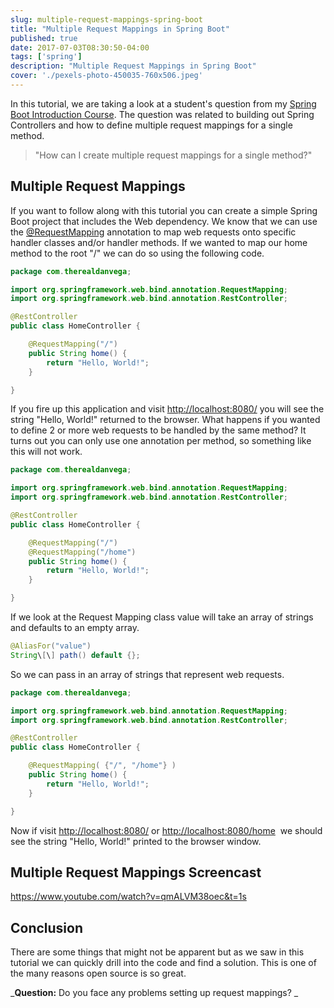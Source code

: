 ```yaml
---
slug: multiple-request-mappings-spring-boot
title: "Multiple Request Mappings in Spring Boot"
published: true
date: 2017-07-03T08:30:50-04:00
tags: ['spring']
description: "Multiple Request Mappings in Spring Boot"
cover: './pexels-photo-450035-760x506.jpeg'
---
```


In this tutorial, we are taking a look at a student's question from my [Spring Boot Introduction Course](https://www.danvega.dev/spring-boot). The question was related to building out Spring Controllers and how to define multiple request mappings for a single method.

> "How can I create multiple request mappings for a single method?"

## Multiple Request Mappings

If you want to follow along with this tutorial you can create a simple Spring Boot project that includes the Web dependency. We know that we can use the [@RequestMapping](https://docs.spring.io/spring/docs/current/javadoc-api/org/springframework/web/bind/annotation/RequestMapping.html) annotation to map web requests onto specific handler classes and/or handler methods. If we wanted to map our home method to the root "/" we can do so using the following code. 

```java
package com.therealdanvega;

import org.springframework.web.bind.annotation.RequestMapping;
import org.springframework.web.bind.annotation.RestController;

@RestController
public class HomeController {

    @RequestMapping("/")
    public String home() {
        return "Hello, World!";
    }

}

```

If you fire up this application and visit [http://localhost:8080/](http://localhost:8080/) you will see the string "Hello, World!" returned to the browser. What happens if you wanted to define 2 or more web requests to be handled by the same method? It turns out you can only use one annotation per method, so something like this will not work. 

```java
package com.therealdanvega;

import org.springframework.web.bind.annotation.RequestMapping;
import org.springframework.web.bind.annotation.RestController;

@RestController
public class HomeController {

    @RequestMapping("/")
    @RequestMapping("/home")
    public String home() {
        return "Hello, World!";
    }

}
```

If we look at the Request Mapping class value will take an array of strings and defaults to an empty array.

```java
@AliasFor("value")
String\[\] path() default {};
```

So we can pass in an array of strings that represent web requests. 

```java
package com.therealdanvega;

import org.springframework.web.bind.annotation.RequestMapping;
import org.springframework.web.bind.annotation.RestController;

@RestController
public class HomeController {

    @RequestMapping( {"/", "/home"} )
    public String home() {
        return "Hello, World!";
    }

}
```
Now if visit [http://localhost:8080/](http://localhost:8080/) or [http://localhost:8080/home](http://localhost:8080/home)  we should see the string "Hello, World!" printed to the browser window. 

## Multiple Request Mappings Screencast

https://www.youtube.com/watch?v=qmALVM38oec&t=1s

## Conclusion

There are some things that might not be apparent but as we saw in this tutorial we can quickly drill into the code and find a solution. This is one of the many reasons open source is so great.

_**Question:** Do you face any problems setting up request mappings? _
